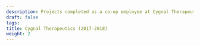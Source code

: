 ```yaml
---
description: Projects completed as a co-op employee at Cygnal Therapeutics
draft: false
tags:
title: Cygnal Therapeutics (2017-2018)
weight: 2
---
```

